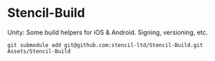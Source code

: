 # Stencil-Build
Unity: Some build helpers for iOS &amp; Android. Signing, versioning, etc.

`git submodule add git@github.com:stencil-ltd/Stencil-Build.git Assets/Stencil-Build`
